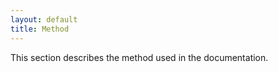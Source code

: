 ```yaml
---
layout: default
title: Method
---
```


This section describes the method used in the documentation.
